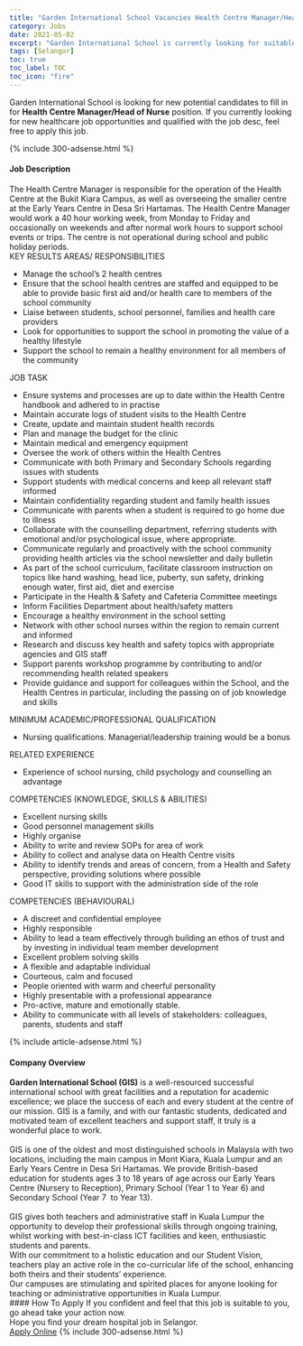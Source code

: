 ```yaml
---
title: "Garden International School Vacancies Health Centre Manager/Head of Nurse" 
category: Jobs 
date: 2021-05-02 
excerpt: "Garden International School is currently looking for suitable person to fill in the Health Centre Manager/Head of Nurse which positioned at Selangor" 
tags: [Selangor] 
toc: true 
toc_label: TOC 
toc_icon: "fire" 
--- 
```


<p>Garden International School is looking for new potential candidates to fill in for <b>Health Centre Manager/Head of Nurse</b> position. If you currently looking for new healthcare job opportunities and qualified with the job desc, feel free to apply this job.
</p>{% include 300-adsense.html %} 
<div><div><h4>Job Description</h4></div><div><div><span><div><div>The Health Centre Manager is responsible for the operation of the Health Centre at the Bukit Kiara Campus, as well as overseeing the smaller centre at the Early Years Centre in Desa Sri Hartamas. The Health Centre Manager would work a 40 hour working week, from Monday to Friday and occasionally on weekends and after normal work hours to support school events or trips. The centre is not operational during school and public holiday periods.</div><div>KEY RESULTS AREAS/ RESPONSIBILITIES</div><ul><li>Manage the school&#8217;s 2 health centres</li><li>Ensure that the school health centres are staffed and equipped to be able to provide basic first aid and/or health care to members of the school community</li><li>Liaise between students, school personnel, families and health care providers</li><li>Look for opportunities to support the school in promoting the value of a healthy lifestyle</li><li>Support the school to remain a healthy environment for all members of the community</li></ul><div>JOB TASK</div><ul><li>Ensure systems and processes are up to date within the Health Centre handbook and adhered to in practise</li><li>Maintain accurate logs of student visits to the Health Centre</li><li>Create, update and maintain student health records</li><li>Plan and manage the budget for the clinic</li><li>Maintain medical and emergency equipment</li><li>Oversee the work of others within the Health Centres</li><li>Communicate with both Primary and Secondary Schools regarding issues with students</li><li>Support students with medical concerns and keep all relevant staff informed</li><li>Maintain confidentiality regarding student and family health issues</li><li>Communicate with parents when a student is required to go home due to illness</li><li>Collaborate with the counselling department, referring students with emotional and/or psychological issue, where appropriate.</li><li>Communicate regularly and proactively with the school community providing health articles via the school newsletter and daily bulletin</li><li>As part of the school curriculum, facilitate classroom instruction on topics like hand washing, head lice, puberty, sun safety, drinking enough water, first aid, diet and exercise</li><li>Participate in the Health &amp; Safety and Cafeteria Committee meetings</li><li>Inform Facilities Department about health/safety matters</li><li>Encourage a healthy environment in the school setting</li><li>Network with other school nurses within the region to remain current and informed</li><li>Research and discuss key health and safety topics with appropriate agencies and GIS staff</li><li>Support parents workshop programme by contributing to and/or recommending health related speakers</li><li>Provide guidance and support for colleagues within the School, and the Health Centres in particular, including the passing on of job knowledge and skills</li></ul><div>MINIMUM ACADEMIC/PROFESSIONAL QUALIFICATION</div><ul><li>Nursing qualifications. Managerial/leadership training would be a bonus</li></ul><div>RELATED EXPERIENCE</div><ul><li>Experience of school nursing, child psychology and counselling an advantage</li></ul><div>COMPETENCIES (KNOWLEDGE, SKILLS &amp; ABILITIES)</div><ul><li>Excellent nursing skills</li><li>Good personnel management skills</li><li>Highly organise</li><li>Ability to write and review SOPs for area of work</li><li>Ability to collect and analyse data on Health Centre visits</li><li>Ability to identify trends and areas of concern, from a Health and Safety perspective, providing solutions where possible</li><li>Good IT skills to support with the administration side of the role</li></ul><div>COMPETENCIES (BEHAVIOURAL)</div><ul><li>A discreet and confidential employee</li><li>Highly responsible</li><li>Ability to lead a team effectively through building an ethos of trust and by investing in individual team member development</li><li>Excellent problem solving skills</li><li>A flexible and adaptable individual</li><li>Courteous, calm and focused</li><li>People oriented with warm and cheerful personality</li><li>Highly presentable with a professional appearance</li><li>Pro-active, mature and emotionally stable.</li><li>Ability to communicate with all levels of stakeholders: colleagues, parents, students and staff</li></ul></div></span></div></div></div> 
{% include article-adsense.html %} 
<div><div><h4>Company Overview</h4></div><div><div><span><div><div>
<strong>Garden International School (GIS)</strong> is a well-resourced successful international school with great facilities and a reputation for academic excellence; we place the success of each and every student at the centre of our mission. GIS is a family, and with our fantastic students, dedicated and motivated team of excellent teachers and support staff, it truly is a wonderful place to work.</div>
<div>
<br>
	GIS is one of the oldest and most distinguished schools in Malaysia with two locations, including the main campus in Mont Kiara, Kuala Lumpur and an Early Years Centre in Desa Sri Hartamas. We provide British-based education for students ages 3 to 18 years of age across our Early Years Centre (Nursery to Reception), Primary School (Year 1 to Year 6) and Secondary School (Year 7&#160; to Year 13).</div>
<div>
<br>
	GIS gives both teachers and administrative staff in Kuala Lumpur the opportunity to develop their professional skills through ongoing training, whilst working with best-in-class ICT facilities and keen, enthusiastic students and parents.</div>
<div>
	With our commitment to a holistic education and our Student Vision, teachers play an active role in the co-curricular life of the school, enhancing both theirs and their students&#8217; experience.</div>
<div>
	Our campuses are stimulating and spirited places for anyone looking for teaching or administrative opportunities in Kuala Lumpur.</div></div></span></div></div></div> 
#### How To Apply 
If you confident and feel that this job is suitable to you, go ahead take your action now. <br/> 
Hope you find your dream hospital job in Selangor. <br/> 
<a href="https://www.jobstreet.com.my/en/job/health-centre-manager-head-of-nurse-4553794?jobId=jobstreet-my-job-4553794" class="btn btn--warning" target="_blank" rel="nofollow noopenner">Apply Online</a> 
{% include 300-adsense.html %} 